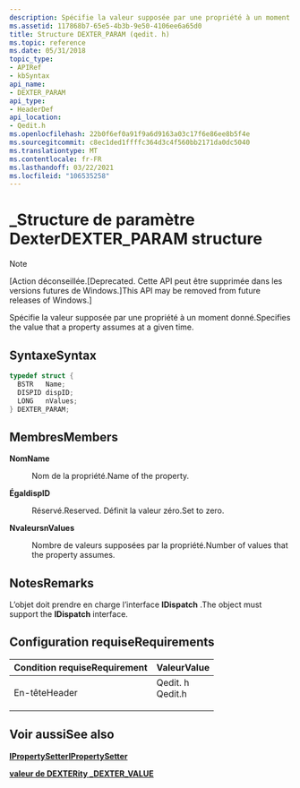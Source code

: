 ```yaml
---
description: Spécifie la valeur supposée par une propriété à un moment donné.
ms.assetid: 117868b7-65e5-4b3b-9e50-4106ee6a65d0
title: Structure DEXTER_PARAM (qedit. h)
ms.topic: reference
ms.date: 05/31/2018
topic_type:
- APIRef
- kbSyntax
api_name:
- DEXTER_PARAM
api_type:
- HeaderDef
api_location:
- Qedit.h
ms.openlocfilehash: 22b0f6ef0a91f9a6d9163a03c17f6e86ee8b5f4e
ms.sourcegitcommit: c8ec1ded1ffffc364d3c4f560bb2171da0dc5040
ms.translationtype: MT
ms.contentlocale: fr-FR
ms.lasthandoff: 03/22/2021
ms.locfileid: "106535258"
---
```

# <a name="dexter_param-structure"></a><span data-ttu-id="fe3bd-103">\_Structure de paramètre Dexter</span><span class="sxs-lookup"><span data-stu-id="fe3bd-103">DEXTER\_PARAM structure</span></span>

> [!Note]  
> <span data-ttu-id="fe3bd-104">\[Action déconseillée.</span><span class="sxs-lookup"><span data-stu-id="fe3bd-104">\[Deprecated.</span></span> <span data-ttu-id="fe3bd-105">Cette API peut être supprimée dans les versions futures de Windows.\]</span><span class="sxs-lookup"><span data-stu-id="fe3bd-105">This API may be removed from future releases of Windows.\]</span></span>

 

<span data-ttu-id="fe3bd-106">Spécifie la valeur supposée par une propriété à un moment donné.</span><span class="sxs-lookup"><span data-stu-id="fe3bd-106">Specifies the value that a property assumes at a given time.</span></span>

## <a name="syntax"></a><span data-ttu-id="fe3bd-107">Syntaxe</span><span class="sxs-lookup"><span data-stu-id="fe3bd-107">Syntax</span></span>


```C++
typedef struct {
  BSTR   Name;
  DISPID dispID;
  LONG   nValues;
} DEXTER_PARAM;
```



## <a name="members"></a><span data-ttu-id="fe3bd-108">Membres</span><span class="sxs-lookup"><span data-stu-id="fe3bd-108">Members</span></span>

<dl> <dt>

<span data-ttu-id="fe3bd-109">**Nom**</span><span class="sxs-lookup"><span data-stu-id="fe3bd-109">**Name**</span></span>
</dt> <dd>

<span data-ttu-id="fe3bd-110">Nom de la propriété.</span><span class="sxs-lookup"><span data-stu-id="fe3bd-110">Name of the property.</span></span>

</dd> <dt>

<span data-ttu-id="fe3bd-111">**Égal**</span><span class="sxs-lookup"><span data-stu-id="fe3bd-111">**dispID**</span></span>
</dt> <dd>

<span data-ttu-id="fe3bd-112">Réservé.</span><span class="sxs-lookup"><span data-stu-id="fe3bd-112">Reserved.</span></span> <span data-ttu-id="fe3bd-113">Définit la valeur zéro.</span><span class="sxs-lookup"><span data-stu-id="fe3bd-113">Set to zero.</span></span>

</dd> <dt>

<span data-ttu-id="fe3bd-114">**Nvaleurs**</span><span class="sxs-lookup"><span data-stu-id="fe3bd-114">**nValues**</span></span>
</dt> <dd>

<span data-ttu-id="fe3bd-115">Nombre de valeurs supposées par la propriété.</span><span class="sxs-lookup"><span data-stu-id="fe3bd-115">Number of values that the property assumes.</span></span>

</dd> </dl>

## <a name="remarks"></a><span data-ttu-id="fe3bd-116">Notes</span><span class="sxs-lookup"><span data-stu-id="fe3bd-116">Remarks</span></span>

<span data-ttu-id="fe3bd-117">L’objet doit prendre en charge l’interface **IDispatch** .</span><span class="sxs-lookup"><span data-stu-id="fe3bd-117">The object must support the **IDispatch** interface.</span></span>

## <a name="requirements"></a><span data-ttu-id="fe3bd-118">Configuration requise</span><span class="sxs-lookup"><span data-stu-id="fe3bd-118">Requirements</span></span>



| <span data-ttu-id="fe3bd-119">Condition requise</span><span class="sxs-lookup"><span data-stu-id="fe3bd-119">Requirement</span></span> | <span data-ttu-id="fe3bd-120">Valeur</span><span class="sxs-lookup"><span data-stu-id="fe3bd-120">Value</span></span> |
|-------------------|------------------------------------------------------------------------------------|
| <span data-ttu-id="fe3bd-121">En-tête</span><span class="sxs-lookup"><span data-stu-id="fe3bd-121">Header</span></span><br/> | <dl> <span data-ttu-id="fe3bd-122"><dt>Qedit. h</dt></span><span class="sxs-lookup"><span data-stu-id="fe3bd-122"><dt>Qedit.h</dt></span></span> </dl> |



## <a name="see-also"></a><span data-ttu-id="fe3bd-123">Voir aussi</span><span class="sxs-lookup"><span data-stu-id="fe3bd-123">See also</span></span>

<dl> <dt>

[<span data-ttu-id="fe3bd-124">**IPropertySetter**</span><span class="sxs-lookup"><span data-stu-id="fe3bd-124">**IPropertySetter**</span></span>](ipropertysetter.md)
</dt> <dt>

[<span data-ttu-id="fe3bd-125">**valeur de DEXTERity \_**</span><span class="sxs-lookup"><span data-stu-id="fe3bd-125">**DEXTER\_VALUE**</span></span>](dexter-value.md)
</dt> </dl>

 

 




